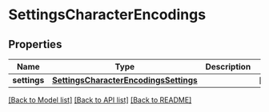 # SettingsCharacterEncodings

## Properties
Name | Type | Description | Notes
------------ | ------------- | ------------- | -------------
**settings** | [**SettingsCharacterEncodingsSettings**](SettingsCharacterEncodingsSettings.md) |  | [optional] 

[[Back to Model list]](../README.md#documentation-for-models) [[Back to API list]](../README.md#documentation-for-api-endpoints) [[Back to README]](../README.md)


